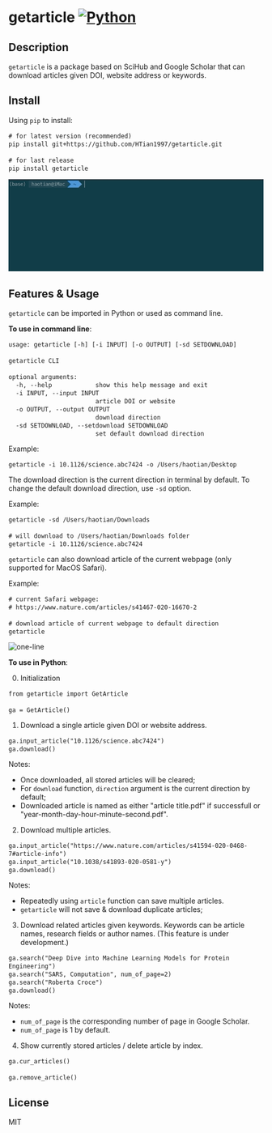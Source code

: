 # getarticle [![Python](https://img.shields.io/badge/Python-3%2B-blue.svg)](https://www.python.org)

## Description 

`getarticle` is a package based on SciHub and Google Scholar that can download articles given DOI, website address or keywords.

## Install

Using `pip` to install:

```
# for latest version (recommended)
pip install git+https://github.com/HTian1997/getarticle.git

# for last release
pip install getarticle
```

![install](resource/install.gif)

## Features & Usage

`getarticle` can be imported in Python or used as command line. 

**To use in command line**:

```
usage: getarticle [-h] [-i INPUT] [-o OUTPUT] [-sd SETDOWNLOAD]

getarticle CLI

optional arguments:
  -h, --help            show this help message and exit
  -i INPUT, --input INPUT
                        article DOI or website
  -o OUTPUT, --output OUTPUT
                        download direction
  -sd SETDOWNLOAD, --setdownload SETDOWNLOAD
                        set default download direction
```

Example:

```
getarticle -i 10.1126/science.abc7424 -o /Users/haotian/Desktop
```

The download direction is the current direction in terminal by default. To change the default download direction, use `-sd` option.

Example: 

```
getarticle -sd /Users/haotian/Downloads

# will download to /Users/haotian/Downloads folder
getarticle -i 10.1126/science.abc7424
```

`getarticle` can also download article of the current webpage (only supported for MacOS Safari). 

Example:

```
# current Safari webpage: 
# https://www.nature.com/articles/s41467-020-16670-2

# download article of current webpage to default direction
getarticle
```

![one-line](resource/one-line.gif)

**To use in Python**:

0. Initialization

```python3
from getarticle import GetArticle

ga = GetArticle()
```

1. Download a single article given DOI or website address. 

```python3
ga.input_article("10.1126/science.abc7424")
ga.download()
```

Notes: 
- Once downloaded, all stored articles will be cleared;
- For `download` function, `direction` argument is the current direction by default;
- Downloaded article is named as either "article title.pdf" if successfull or "year-month-day-hour-minute-second.pdf".

2. Download multiple articles.

```python3
ga.input_article("https://www.nature.com/articles/s41594-020-0468-7#article-info")
ga.input_article("10.1038/s41893-020-0581-y")
ga.download()
```

Notes: 
- Repeatedly using `article` function can save multiple articles. 
- `getarticle` will not save & download duplicate articles;

3. Download related articles given keywords. Keywords can be article names, research fields or author names. (This feature is under development.)

```python3
ga.search("Deep Dive into Machine Learning Models for Protein Engineering")
ga.search("SARS, Computation", num_of_page=2)
ga.search("Roberta Croce")
ga.download()
```

Notes: 
- `num_of_page` is the corresponding number of page in Google Scholar. 
- `num_of_page` is 1 by default. 

4. Show currently stored articles / delete article by index. 

```python3
ga.cur_articles()

ga.remove_article()
```


## License

MIT
